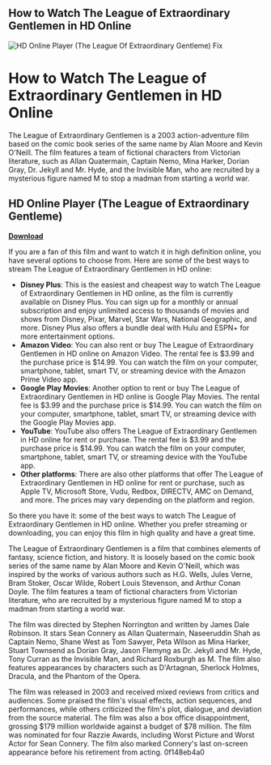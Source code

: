 ## How to Watch The League of Extraordinary Gentlemen in HD Online

 
![HD Online Player (The League Of Extraordinary Gentleme) Fix](https://hips.hearstapps.com/hmg-prod/images/legacy-fre-image-placeholder-1649872437.png?resize=980:*)

 
# How to Watch The League of Extraordinary Gentlemen in HD Online
 
The League of Extraordinary Gentlemen is a 2003 action-adventure film based on the comic book series of the same name by Alan Moore and Kevin O'Neill. The film features a team of fictional characters from Victorian literature, such as Allan Quatermain, Captain Nemo, Mina Harker, Dorian Gray, Dr. Jekyll and Mr. Hyde, and the Invisible Man, who are recruited by a mysterious figure named M to stop a madman from starting a world war.
 
## HD Online Player (The League of Extraordinary Gentleme)


[**Download**](https://www.google.com/url?q=https%3A%2F%2Furllie.com%2F2tM3iV&sa=D&sntz=1&usg=AOvVaw3kY1gCCGTuF878F9v1cv_f)

 
If you are a fan of this film and want to watch it in high definition online, you have several options to choose from. Here are some of the best ways to stream The League of Extraordinary Gentlemen in HD online:
 
- **Disney Plus**: This is the easiest and cheapest way to watch The League of Extraordinary Gentlemen in HD online, as the film is currently available on Disney Plus. You can sign up for a monthly or annual subscription and enjoy unlimited access to thousands of movies and shows from Disney, Pixar, Marvel, Star Wars, National Geographic, and more. Disney Plus also offers a bundle deal with Hulu and ESPN+ for more entertainment options.
- **Amazon Video**: You can also rent or buy The League of Extraordinary Gentlemen in HD online on Amazon Video. The rental fee is $3.99 and the purchase price is $14.99. You can watch the film on your computer, smartphone, tablet, smart TV, or streaming device with the Amazon Prime Video app.
- **Google Play Movies**: Another option to rent or buy The League of Extraordinary Gentlemen in HD online is Google Play Movies. The rental fee is $3.99 and the purchase price is $14.99. You can watch the film on your computer, smartphone, tablet, smart TV, or streaming device with the Google Play Movies app.
- **YouTube**: YouTube also offers The League of Extraordinary Gentlemen in HD online for rent or purchase. The rental fee is $3.99 and the purchase price is $14.99. You can watch the film on your computer, smartphone, tablet, smart TV, or streaming device with the YouTube app.
- **Other platforms**: There are also other platforms that offer The League of Extraordinary Gentlemen in HD online for rent or purchase, such as Apple TV, Microsoft Store, Vudu, Redbox, DIRECTV, AMC on Demand, and more. The prices may vary depending on the platform and region.

So there you have it: some of the best ways to watch The League of Extraordinary Gentlemen in HD online. Whether you prefer streaming or downloading, you can enjoy this film in high quality and have a great time.
  
The League of Extraordinary Gentlemen is a film that combines elements of fantasy, science fiction, and history. It is loosely based on the comic book series of the same name by Alan Moore and Kevin O'Neill, which was inspired by the works of various authors such as H.G. Wells, Jules Verne, Bram Stoker, Oscar Wilde, Robert Louis Stevenson, and Arthur Conan Doyle. The film features a team of fictional characters from Victorian literature, who are recruited by a mysterious figure named M to stop a madman from starting a world war.
 
The film was directed by Stephen Norrington and written by James Dale Robinson. It stars Sean Connery as Allan Quatermain, Naseeruddin Shah as Captain Nemo, Shane West as Tom Sawyer, Peta Wilson as Mina Harker, Stuart Townsend as Dorian Gray, Jason Flemyng as Dr. Jekyll and Mr. Hyde, Tony Curran as the Invisible Man, and Richard Roxburgh as M. The film also features appearances by characters such as D'Artagnan, Sherlock Holmes, Dracula, and the Phantom of the Opera.
 
The film was released in 2003 and received mixed reviews from critics and audiences. Some praised the film's visual effects, action sequences, and performances, while others criticized the film's plot, dialogue, and deviation from the source material. The film was also a box office disappointment, grossing $179 million worldwide against a budget of $78 million. The film was nominated for four Razzie Awards, including Worst Picture and Worst Actor for Sean Connery. The film also marked Connery's last on-screen appearance before his retirement from acting.
 0f148eb4a0
